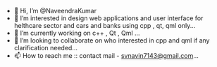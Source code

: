 - 👋 Hi, I’m @NaveendraKumar
- 👀 I’m interested in design web applications and user interface for helthcare sector and cars and banks using cpp , qt, qml only...
- 🌱 I’m currently working on c++ , Qt , Qml ...
- 💞️ I’m looking to collaborate on who interested in cpp and qml if any clarification needed...
- 📫 How to reach me :: contact mail - svnavin7143@gmail.com...

<!---
NaveendraKumar/NaveendraKumar is a ✨ special ✨ repository because its `README.md` (this file) appears on your GitHub profile.
You can click the Preview link to take a look at your changes.
--->
